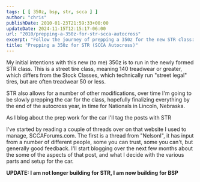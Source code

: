 ```yaml
---
tags: [ [ 350z, bsp, str, scca ] ]
author: "chris"
publishDate: 2010-01-23T21:59:33+00:00
updateDate: 2024-11-15T12:15:17-06:00
url: "2010/prepping-a-350z-for-str-scca-autocross"
excerpt: "Follow the journey of prepping a 350z for the new STR class: from initial plans, reading threads, to final preparations for the autocross Nationals."
title: "Prepping a 350z for STR (SCCA Autocross)"
---
```


My initial intentions with this new (to me) 350z is to run in the newly formed STR class. This is a street tire class, meaning 140 treadwear or greater, which differs from the Stock Classes, which technically run "street legal" tires, but are often treadwear 50 or less. 

STR also allows for a number of other modifications, over time I'm going to be slowly prepping the car for the class, hopefully finalizing everything by the end of the autocross year, in time for Nationals in Lincoln, Nebraska.

As I blog about the prep work for the car I'll tag the posts with STR 

I've started by reading a couple of threads over on that website  I used to manage, SCCAForums.com. The first is a thread from "NelsonI", it has input from a number of different people, some you can trust, some you can't, but generally good feedback. I'll start blogging over the next few months about the some of the aspects of that post, and what I decide with the various parts and setup for the car.

**UPDATE: I am not longer building for STR, I am now building for BSP**
